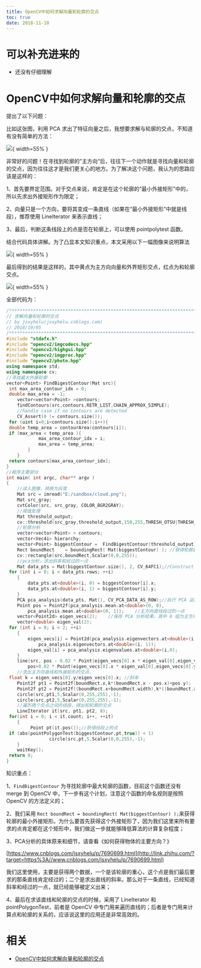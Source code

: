 ```yaml
---
title: OpenCV中如何求解向量和轮廓的交点
toc: true
date: 2018-11-10
---
```

# 可以补充进来的

- 还没有仔细理解


# OpenCV中如何求解向量和轮廓的交点


提出了以下问题：

比如这张图，利用 PCA 求出了特征向量之后，我想要求解与轮廓的交点，不知道有没有简单的方法：


![](http://images.iterate.site/blog/image/20190313/OnJHCdFOunxl.png?imageslim){ width=55% }




非常好的问题！在寻找到轮廓的”主方向“后，往往下一个动作就是寻找向量和轮廓的交点，因为往往这才是我们更关心的地方。为了解决这个问题，我认为的思路应该是这样的：

1、首先要界定范围。对于交点来说，肯定是在这个轮廓的“最小外接矩形”中的，所以先求出外接矩形作为限定；

2、向量只是一个方向，要将其变成一条直线（如果在“最小外接矩形”中就是线段），推荐使用 LineIterator 来表示直线；

3、最后，判断这条线段上的点是否在轮廓上，可以使用 pointpolytest 函数。



结合代码具体讲解。为了凸显本文知识重点，本文采用以下一幅图像来说明算法



![](http://images.iterate.site/blog/image/20190313/f6d2zNhDDbUD.png?imageslim){ width=55% }


最后得到的结果是这样的，其中黄点为主方向向量和外界矩形交点，红点为和轮廓交点。



![](http://images.iterate.site/blog/image/20190313/k6fNKh07NCWe.png?imageslim){ width=55% }




全部代码为：

```cpp
/************************************************************************/
// 求解向量和轮廓的交点
// by jsxyhelu(jsxyhelu.cnblogs.com)
// 2018/10/05
/************************************************************************/
#include "stdafx.h"
#include "opencv2/imgcodecs.hpp"
#include "opencv2/highgui.hpp"
#include "opencv2/imgproc.hpp"
#include "opencv2/photo.hpp"
using namespace std;
using namespace cv;
//寻找最大外接轮廓
vector<Point> FindBigestContour(Mat src){
 int max_area_contour_idx = 0;
 double max_area = -1;
    vector<vector<Point> >contours;
    findContours(src,contours,RETR_LIST,CHAIN_APPROX_SIMPLE);
    //handle case if no contours are detected
    CV_Assert(0 != contours.size());
 for (uint i=0;i<contours.size();i++){
 double temp_area = contourArea(contours[i]);
 if (max_area < temp_area ){
            max_area_contour_idx = i;
            max_area = temp_area;
        }
    }
 return contours[max_area_contour_idx];
}
//程序主要部分
int main( int argc, char** argv )
{
    //读入图像，转换为灰度
    Mat src = imread("E:/sandbox/cloud.png");
    Mat src_gray;
    cvtColor(src, src_gray, COLOR_BGR2GRAY);
    //阈值处理
    Mat threshold_output;
    cv::threshold(src_gray,threshold_output,150,255,THRESH_OTSU|THRESH_BINARY_INV);
    //轮廓分析
    vector<vector<Point> > contours;
    vector<Vec4i> hierarchy;
    vector<Point> biggestContour =  FindBigestContour(threshold_output);//寻找最大轮廓
    Rect boundRect    = boundingRect( Mat(biggestContour) ); //获得轮廓最小外接矩形
    cv::rectangle(src,boundRect,Scalar(0,0,255));
    //pca分析，求出斜率和经过的一点
    Mat data_pts = Mat(biggestContour.size(), 2, CV_64FC1);//Construct a buffer used by the pca analysis
 for (int i = 0; i < data_pts.rows; ++i)
    {
        data_pts.at<double>(i, 0) = biggestContour[i].x;
        data_pts.at<double>(i, 1) = biggestContour[i].y;
    }
    PCA pca_analysis(data_pts, Mat(), CV_PCA_DATA_AS_ROW);//执行 PCA 运算
    Point pos = Point2f(pca_analysis.mean.at<double>(0, 0),
        pca_analysis.mean.at<double>(0, 1));    //主方向直线经过的一点
    vector<Point2d> eigen_vecs(2);    //保存 PCA 分析结果，其中 0 组为主方向，1组为垂直方向
    vector<double> eigen_val(2);
 for (int i = 0; i < 2; ++i)
    {
        eigen_vecs[i] = Point2d(pca_analysis.eigenvectors.at<double>(i, 0),
            pca_analysis.eigenvectors.at<double>(i, 1));
        eigen_val[i] = pca_analysis.eigenvalues.at<double>(i,0);
    }
    line(src, pos - 0.02 * Point(eigen_vecs[0].x * eigen_val[0],eigen_vecs[0].y * eigen_val[0]),
        pos+0.02 * Point(eigen_vecs[0].x * eigen_val[0],eigen_vecs[0].y * eigen_val[0]) , Scalar(255, 255, 0));//绘制概略主方向
    //求出主方向直线和外接矩形的交点，
 float k = eigen_vecs[0].y/eigen_vecs[0].x; //斜率
    Point2f pt1 = Point2f(boundRect.x,k*(boundRect.x - pos.x)+pos.y);
    Point2f pt2 = Point2f((boundRect.x+boundRect.width),k*((boundRect.x+boundRect.width)-pos.x)+pos.y);
    circle(src,pt1,5,Scalar(0,255,255),-1);
    circle(src,pt2,5,Scalar(0,255,255),-1);
    //遍历两个交点之间的线段，得出和轮廓的交点
    LineIterator it(src, pt1, pt2, 8);
 for(int i = 0; i < it.count; i++, ++it)
    {
         Point pt(it.pos());//获得线段上的点
 if (abs(pointPolygonTest(biggestContour,pt,true)) < 1)
                circle(src,pt,5,Scalar(0,0,255),-1);
    }
    waitKey();
 return 0;
}
```




知识重点：


1、`FindBigestContour` 为寻找轮廓中最大轮廓的函数，目前这个函数还没有 merge 到 OpenCV 中，下一步有这个计划，注意这个函数的命名规则是按照 OpenCV 的方法定义的；



2、我们采用 `Rect boundRect = boundingRect( Mat(biggestContour) );`来获得轮廓的最小外接矩形。为什么要首先获得这个外接矩形了，因为我们这里来所有要求的点肯定都在这个矩形中，我们做这一步就能够降低算法的计算复杂程度；


3、PCA分析的具体原来和细节，请查看《如何获得物体的主要方向？》

[https://www.cnblogs.com/jsxyhelu/p/7690699.html](http://link.zhihu.com/?target=https%3A//www.cnblogs.com/jsxyhelu/p/7690699.html)

我们这里使用，主要是获得两个数据，一个是该轮廓的重心，这个点是我们最后要求的那条直线肯定经过的；二个是求出直线的斜率。那么对于一条直线，已经知道斜率和经过的一点，就已经能够被定义出来；


4、最后在求该直线和轮廓的交点的时候，采用了 LineIterator 和 pointPolygonTest，前者是 OpenCV 中专门用来遍历直线的；后者是专门用来计算点和轮廓的关系的，应该说这里的应用还是非常高效的。





# 相关

- [OpenCV中如何求解向量和轮廓的交点](https://zhuanlan.zhihu.com/p/46055147)
